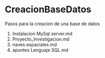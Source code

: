 # CreacionBaseDatos
Pasos para la creacion de una base de datos
1. Instalacion MySql server.md
2. Proyecto_Investigacion.md
2. naves.espaciales.md
3. apuntes Lenguaje SQL.md
